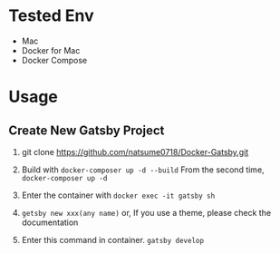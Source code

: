 # Tested Env

- Mac
- Docker for Mac
- Docker Compose

# Usage

## Create New Gatsby Project

1. git clone https://github.com/natsume0718/Docker-Gatsby.git

2. Build with `docker-composer up -d --build`
   From the second time, `docker-composer up -d`

3. Enter the container with `docker exec -it gatsby sh`

4. `getsby new xxx(any name)` or,
   If you use a theme, please check the documentation

5. Enter this command in container. `gatsby develop`
